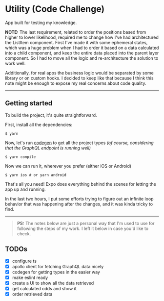 # Utility (Code Challenge)

App built for testing my knowledge.

**NOTE:** The last requirement, related to order the positions based from higher to lower likelihood, required me to change how I've had architectured the ListItem component.
First I've made it with some ephemeral states, which was a huge problem when I had to order it based on a data calculated into a child component, and keep the entire data placed into the parent layer component. So I had to move all the logic and re-architecture the solution to work well.

Additionally, for real apps the business logic would be separated by some library or on custom hooks. I decided to keep like that because I think this note might be enough to expose my real concerns about code quality.

---

## Getting started

To build the project, it's quite straightforward.

First, install all the dependencies:

```shell
$ yarn
```

Now, let's run [codegen](https://the-guild.dev/graphql/codegen) to get all the project types _(of course, considering that the GraphQL endpoint is running well)_

```shell
$ yarn compile
```

Now we can run it, wherever you prefer (either iOS or Android)

```shell
$ yarn ios # or yarn android
```

That's all you need! Expo does everything behind the scenes for letting the app up and running.

In the last two hours, I put some efforts trying to figure out an infinite loop behavior that was happening after the changes, and it was kinda tricky to find.

---

> **PS:** The notes below are just a personal way that I'm used to use for following the steps of my work. I left it below in case you'd like to check.

## TODOs

- [x] configure ts
- [x] apollo client for fetching GraphQL data nicely
- [x] codegen for getting types in the easier way
- [x] make eslint ready
- [x] create a UI to show all the data retrieved
- [x] get calculated odds and show it
- [x] order retrieved data
